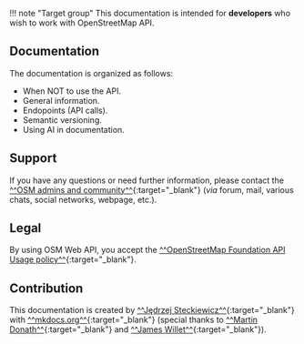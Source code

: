!!! note "Target group"
    This documentation is intended for **developers** who wish to work with OpenStreetMap API.
## Documentation
The documentation is organized as follows:

- When NOT to use the API.
- General information.
- Endopoints (API calls).
- Semantic versioning.
- Using AI in documentation.

## Support
If you have any questions or need further information, please contact the [^^OSM admins and community^^](https://wiki.openstreetmap.org/wiki/Contact_channels){:target="_blank"} (*via* forum,  mail, various chats, social networks, webpage, etc.).
## Legal
By using OSM Web API, you accept the [^^OpenStreetMap Foundation API Usage policy^^](https://operations.osmfoundation.org/policies/api/){:target="_blank"}.
## Contribution
This documentation is created by [^^Jędrzej Steckiewicz^^](https://www.linkedin.com/in/j%C4%99drzej-j-steckiewicz-395659334/){:target="_blank"} with [^^mkdocs.org^^](https://www.mkdocs.org){:target="_blank"} (special thanks to [^^Martin Donath^^](https://github.com/squidfunk){:target="_blank"} and [^^James Willet^^](https://www.linkedin.com/in/willettjames/){:target="_blank"}).